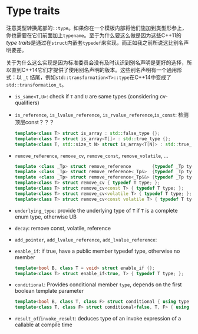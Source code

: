 # Type traits

注意类型转换尾部的`::type`。如果你在一个模板内部将他们施加到类型形参上，你也需要在它们前面加上`typename`。至于为什么要这么做是因为这些C++11的*type traits*是通过在`struct`内嵌套`typedef`来实现，而正如我之前所说这比别名声明要差。

关于为什么这么实现是因为标准委员会没有及时认识到别名声明是更好的选择，所以直到C++14它们才提供了使用别名声明的版本。这些别名声明有一个通用形式：以 `_t` 结尾，例如`std::transformation<T>::type`在C++14中变成了`std::transformation_t`。

- `is_same<T,U>`: check if `T` and `U` are same types (considering cv-qualifiers)

- `is_reference`, `is_lvalue_reference`, `is_rvalue_reference`,`is_const`: 检测顶层const？？？

  ```c++
  template<class T> struct is_array : std::false_type {};
  template<class T> struct is_array<T[]> : std::true_type {};
  template<class T, std::size_t N> struct is_array<T[N]> : std::true_type {};
  ```

- `remove_reference`, `remove_cv`, `remove_const`, `remove_volatile`, ...

  ```c++
  template <class _Tp> struct remove_reference        {typedef _Tp type;};
  template <class _Tp> struct remove_reference<_Tp&>  {typedef _Tp type;};
  template <class _Tp> struct remove_reference<_Tp&&> {typedef _Tp type;};
  template<class T> struct remove_cv { typedef T type; };
  template<class T> struct remove_cv<const T> { typedef T type; };
  template<class T> struct remove_cv<volatile T> { typedef T type; };
  template<class T> struct remove_cv<const volatile T> { typedef T type; };
  ```

- `underlying_type`: provide the underlying type of `T` if `T` is a complete enum type, otherwise UB

- `decay`: remove const, volatile, reference

- `add_pointer`, `add_lvalue_reference`, `add_lvalue_reference`: 

- `enable_if`: if true, have a public member typedef type, otherwise no member

  ```c++
  template<bool B, class T = void> struct enable_if {};
  template<class T> struct enable_if<true, T> { typedef T type; };
  ```

- `conditional`: Provides conditional member `type`, depends on the first boolean template parameter

  ```c++
  template<bool B, class T, class F> struct conditional { using type = T; }; 
  template<class T, class F> struct conditional<false, T, F> { using type = F; };
  ```

- `result_of`/`invoke_result`: deduces type of an invoke expression of a callable at compile time